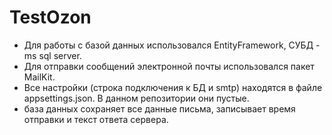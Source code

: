 # TestOzon
 
- Для работы с базой данных использовался EntityFramework, СУБД - ms sql server.
- Для отправки сообщений электронной почты использовался пакет MailKit.
- Все настройки (строка подключения к БД и smtp) находятся в файле appsettings.json. В данном репозитории они пустые.
- база данных сохраняет все данные письма, записывает время отправки и текст ответа сервера.
